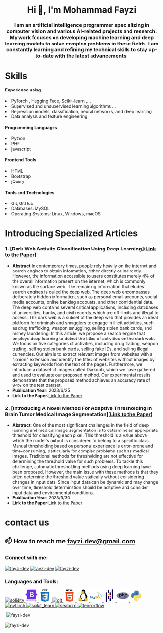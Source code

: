 <!--<img src="" alt="fayzi-dev" width="900" height="250" /> -->
<h1 align="center">Hi 👋, I'm Mohammad Fayzi</h1>
<h3 align="center">
I am an artificial intelligence programmer specializing in computer vision and various AI-related projects and research. My work focuses on developing machine learning and deep learning models to solve complex problems in these fields. I am constantly learning and refining my technical skills to stay up-to-date with the latest advancements.</h3>

<!--<img align="right" alt="Fayzi-dev" width="400" src="https://github.com/fayzi-dev/fayzi-dev/blob/main/1697089776871.gif" />

 <p align="left"> <img src="https://komarev.com/ghpvc/?username=fayzi-dev&label=Profile%20views&color=0e75b6&style=flat" alt="fayzi-dev" /> </p> -->

# **Skills**

#### **Experience using**
<li>PyTorch , Hugging Face, Scikit-learn ,...</li>
<li>Supervised and unsupervised learning algorithms ...</li>
<li>Regression models, classification, neural networks, and deep learning </li>
<li>Data analysis and feature engineering</li>

#### **Programming Languages**
<li>Python</li>
<li>PHP</li>
<li>javascript</li>

#### **Frontend Tools**
<li>HTML</li>
<li>Bootstrap</li>
<li>jQuery</li>

#### **Tools and Technologies**
<li>Git, GitHub</li>
<li>Databases: MySQL</li>
<li>Operating Systems: Linux, Windows, macOS</li>


# Introducing Specialized Articles

### 1. [Dark Web Activity Classification Using Deep Learning](<a href="https://arxiv.org/abs/2306.07980" target="blank">Link to the Paper</a>)
   - **Abstract**:In contemporary times, people rely heavily on the internet and search engines to obtain information, either directly or indirectly. However, the information accessible to users constitutes merely 4% of the overall information present on the internet, which is commonly known as the surface web. The remaining information that eludes search engines is called the deep web. The deep web encompasses deliberately hidden information, such as personal email accounts, social media accounts, online banking accounts, and other confidential data. The deep web contains several critical applications, including databases of universities, banks, and civil records, which are off-limits and illegal to access. The dark web is a subset of the deep web that provides an ideal platform for criminals and smugglers to engage in illicit activities, such as drug trafficking, weapon smuggling, selling stolen bank cards, and money laundering. In this article, we propose a search engine that employs deep learning to detect the titles of activities on the dark web. We focus on five categories of activities, including drug trading, weapon trading, selling stolen bank cards, selling fake IDs, and selling illegal currencies. Our aim is to extract relevant images from websites with a ".onion" extension and identify the titles of websites without images by extracting keywords from the text of the pages. Furthermore, we introduce a dataset of images called Darkoob, which we have gathered and used to evaluate our proposed method. Our experimental results demonstrate that the proposed method achieves an accuracy rate of 94% on the test dataset.
   - **Publication Year**: 2023/6/25
   - **Link to the Paper**:<a href="https://arxiv.org/abs/2306.07980" target="blank">Link to the Paper</a>
### 2. [Introducing A Novel Method For Adaptive Thresholding In Brain Tumor Medical Image Segmentation](<a href="https://arxiv.org/abs/2306.14250" target="blank">Link to the Paper</a>)
   - **Abstract**: One of the most significant challenges in the field of deep learning and medical image segmentation is to determine an appropriate threshold for classifying each pixel. This threshold is a value above which the model's output is considered to belong to a specific class. Manual thresholding based on personal experience is error-prone and time-consuming, particularly for complex problems such as medical images. Traditional methods for thresholding are not effective for determining the threshold value for such problems.
To tackle this challenge, automatic thresholding methods using deep learning have been proposed. However, the main issue with these methods is that they often determine the threshold value statically without considering changes in input data. Since input data can be dynamic and may change over time, threshold determination should be adaptive and consider input data and environmental conditions.
   - **Publication Year**: 2023/5/30
   - **Link to the Paper**:<a href="https://arxiv.org/abs/2306.14250" target="blank">Link to the Paper</a>


# contact us
 ## 📫 How to reach me **fayzi.dev@gmail.com**

<h3 align="left">Connect with me:</h3>
<p align="left">
<a href="https://linkedin.com/in/fayzi-dev" target="blank"><img align="center" src="https://raw.githubusercontent.com/rahuldkjain/github-profile-readme-generator/master/src/images/icons/Social/linked-in-alt.svg" alt="fayzi-dev" height="30" width="40" /></a>
<a href="https://stackexchange.com/users/36104962/mohammad-fayzi" target="blank"><img align="center" src="https://raw.githubusercontent.com/rahuldkjain/github-profile-readme-generator/master/src/images/icons/Social/stack-overflow.svg" alt="fayzi-dev" height="30" width="40" /></a>
<a href="https://kaggle.com/fayzi-dev" target="blank"><img align="center" src="https://raw.githubusercontent.com/rahuldkjain/github-profile-readme-generator/master/src/images/icons/Social/kaggle.svg" alt="fayzi-dev" height="30" width="40" /></a>
</p>

<h3 align="left">Languages and Tools:</h3>
<p align="left">
<a href="https://soliditylang.org/" target="_blank" rel="noreferrer"> <img src="https://www.svgrepo.com/show/374088/solidity.svg" alt="solidity" width="40" height="40"/> </a>
 <a href="https://getbootstrap.com" target="_blank" rel="noreferrer"> <img src="https://raw.githubusercontent.com/devicons/devicon/master/icons/bootstrap/bootstrap-plain-wordmark.svg" alt="bootstrap" width="40" height="40"/> </a> <a href="https://www.w3schools.com/css/" target="_blank" rel="noreferrer"> <img src="https://raw.githubusercontent.com/devicons/devicon/master/icons/css3/css3-original-wordmark.svg" alt="css3" width="40" height="40"/> </a> <a href="https://git-scm.com/" target="_blank" rel="noreferrer"> <img src="https://www.vectorlogo.zone/logos/git-scm/git-scm-icon.svg" alt="git" width="40" height="40"/> </a> <a href="https://www.w3.org/html/" target="_blank" rel="noreferrer"> <img src="https://raw.githubusercontent.com/devicons/devicon/master/icons/html5/html5-original-wordmark.svg" alt="html5" width="40" height="40"/> </a> <a href="https://www.linux.org/" target="_blank" rel="noreferrer"> <img src="https://raw.githubusercontent.com/devicons/devicon/master/icons/linux/linux-original.svg" alt="linux" width="40" height="40"/> </a> <a href="https://www.mysql.com/" target="_blank" rel="noreferrer"> <img src="https://raw.githubusercontent.com/devicons/devicon/master/icons/mysql/mysql-original-wordmark.svg" alt="mysql" width="40" height="40"/> </a> <a href="https://pandas.pydata.org/" target="_blank" rel="noreferrer"> <img src="https://raw.githubusercontent.com/devicons/devicon/2ae2a900d2f041da66e950e4d48052658d850630/icons/pandas/pandas-original.svg" alt="pandas" width="40" height="40"/> </a> <a href="https://www.php.net" target="_blank" rel="noreferrer"> <img src="https://raw.githubusercontent.com/devicons/devicon/master/icons/php/php-original.svg" alt="php" width="40" height="40"/> </a> <a href="https://www.python.org" target="_blank" rel="noreferrer"> <img src="https://raw.githubusercontent.com/devicons/devicon/master/icons/python/python-original.svg" alt="python" width="40" height="40"/> </a> <a href="https://pytorch.org/" target="_blank" rel="noreferrer"> <img src="https://www.vectorlogo.zone/logos/pytorch/pytorch-icon.svg" alt="pytorch" width="40" height="40"/> </a> <a href="https://scikit-learn.org/" target="_blank" rel="noreferrer"> <img src="https://upload.wikimedia.org/wikipedia/commons/0/05/Scikit_learn_logo_small.svg" alt="scikit_learn" width="40" height="40"/> </a> <a href="https://seaborn.pydata.org/" target="_blank" rel="noreferrer"> <img src="https://seaborn.pydata.org/_images/logo-mark-lightbg.svg" alt="seaborn" width="40" height="40"/> </a> <a href="https://www.tensorflow.org" target="_blank" rel="noreferrer"> <img src="https://www.vectorlogo.zone/logos/tensorflow/tensorflow-icon.svg" alt="tensorflow" width="40" height="40"/> </a> </p>

<!--p><img align="left" src="https://github-readme-stats.vercel.app/api/top-langs?username=fayzi-dev&show_icons=true&locale=en&layout=compact" alt="fayzi-dev" /></p> -->

<p>&nbsp;<img align="center" src="https://github-readme-stats.vercel.app/api?username=fayzi-dev&show_icons=true&locale=en" alt="fayzi-dev" /></p>

<p><img align="center" src="https://github-readme-streak-stats.herokuapp.com/?user=fayzi-dev&" alt="fayzi-dev" /></p>
